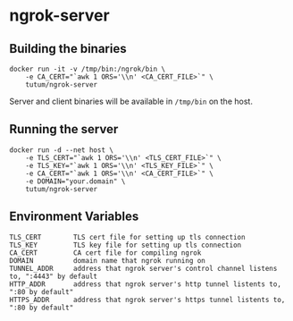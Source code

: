 ngrok-server
============

Building the binaries
---------------------

    docker run -it -v /tmp/bin:/ngrok/bin \
        -e CA_CERT="`awk 1 ORS='\\n' <CA_CERT_FILE>`" \
        tutum/ngrok-server

Server and client binaries will be available in `/tmp/bin` on the host.


Running the server
------------------

    docker run -d --net host \
        -e TLS_CERT="`awk 1 ORS='\\n' <TLS_CERT_FILE>`" \
        -e TLS_KEY="`awk 1 ORS='\\n' <TLS_KEY_FILE>`" \
        -e CA_CERT="`awk 1 ORS='\\n' <CA_CERT_FILE>`" \
        -e DOMAIN="your.domain" \
        tutum/ngrok-server


Environment Variables
---------------------

    TLS_CERT        TLS cert file for setting up tls connection
    TLS_KEY         TLS key file for setting up tls connection
    CA_CERT         CA cert file for compiling ngrok
    DOMAIN          domain name that ngrok running on
    TUNNEL_ADDR     address that ngrok server's control channel listens to, ":4443" by default
    HTTP_ADDR       address that ngrok server's http tunnel listents to, ":80 by default"
    HTTPS_ADDR      address that ngrok server's https tunnel listents to, ":80 by default"
